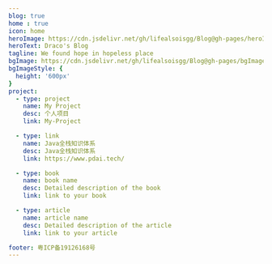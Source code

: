 ```yaml
---
blog: true
home : true
icon: home
heroImage: https://cdn.jsdelivr.net/gh/lifealsoisgg/Blog@gh-pages/heroImage.png
heroText: Draco's Blog
tagline: We found hope in hopeless place
bgImage: https://cdn.jsdelivr.net/gh/lifealsoisgg/Blog@gh-pages/bgImage.jpg
bgImageStyle: {
  height: '600px'
}
project:
  - type: project
    name: My Project
    desc: 个人项目
    link: My-Project

  - type: link
    name: Java全栈知识体系
    desc: Java全栈知识体系
    link: https://www.pdai.tech/

  - type: book
    name: book name
    desc: Detailed description of the book
    link: link to your book

  - type: article
    name: article name
    desc: Detailed description of the article
    link: link to your article

footer: 粤ICP备19126168号
---
```



